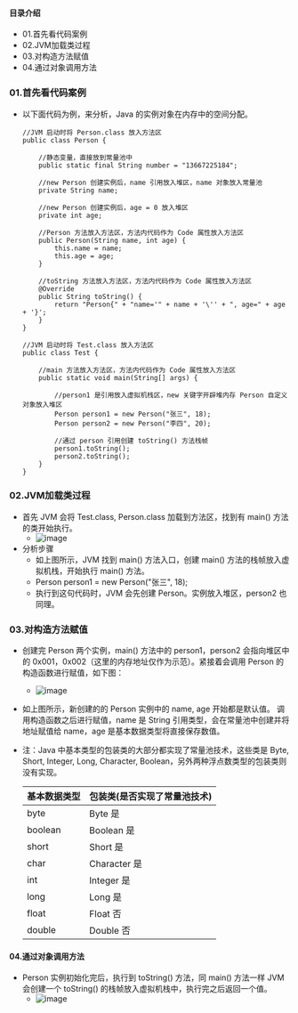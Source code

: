 #### 目录介绍
- 01.首先看代码案例
- 02.JVM加载类过程
- 03.对构造方法赋值
- 04.通过对象调用方法




### 01.首先看代码案例
- 以下面代码为例，来分析，Java 的实例对象在内存中的空间分配。
    ```
    //JVM 启动时将 Person.class 放入方法区
    public class Person {
    
        //静态变量，直接放到常量池中
        public static final String number = "13667225184";
        
    	//new Person 创建实例后，name 引用放入堆区，name 对象放入常量池
        private String name;
    
    	//new Person 创建实例后，age = 0 放入堆区
        private int age;
    
    	//Person 方法放入方法区，方法内代码作为 Code 属性放入方法区
        public Person(String name, int age) {
            this.name = name;
            this.age = age;
        }
    
    	//toString 方法放入方法区，方法内代码作为 Code 属性放入方法区
        @Override
        public String toString() {
            return "Person{" + "name='" + name + '\'' + ", age=" + age + '}';
        }
    }
    
    //JVM 启动时将 Test.class 放入方法区
    public class Test {
    
    	//main 方法放入方法区，方法内代码作为 Code 属性放入方法区
        public static void main(String[] args) {
    
            //person1 是引用放入虚拟机栈区，new 关键字开辟堆内存 Person 自定义对象放入堆区
            Person person1 = new Person("张三", 18);
            Person person2 = new Person("李四", 20);
    
            //通过 person 引用创建 toString() 方法栈帧
            person1.toString();
            person2.toString();
        }
    }
    ```



### 02.JVM加载类过程
- 首先 JVM 会将 Test.class, Person.class 加载到方法区，找到有 main() 方法的类开始执行。
    - ![image](https://upload-images.jianshu.io/upload_images/4432347-c0c8abfdd8a82469.png?imageMogr2/auto-orient/strip%7CimageView2/2/w/1240)
- 分析步骤
    - 如上图所示，JVM 找到 main() 方法入口，创建 main() 方法的栈帧放入虚拟机栈，开始执行 main() 方法。
    - Person person1 = new Person("张三", 18);
    - 执行到这句代码时，JVM 会先创建 Person。实例放入堆区，person2 也同理。



### 03.对构造方法赋值
- 创建完 Person 两个实例，main() 方法中的 person1，person2 会指向堆区中的 0x001，0x002（这里的内存地址仅作为示范）。紧接着会调用 Person 的构造函数进行赋值，如下图：
    - ![image](https://upload-images.jianshu.io/upload_images/4432347-ac835ce74a470330.png?imageMogr2/auto-orient/strip%7CimageView2/2/w/1240)
- 如上图所示，新创建的的 Person 实例中的 name, age 开始都是默认值。 调用构造函数之后进行赋值，name 是 String 引用类型，会在常量池中创建并将地址赋值给 name，age 是基本数据类型将直接保存数值。
- 注：Java 中基本类型的包装类的大部分都实现了常量池技术，这些类是 Byte, Short, Integer, Long, Character, Boolean，另外两种浮点数类型的包装类则没有实现。


    | 基本数据类型	| 包装类(是否实现了常量池技术)  |
    | :---------	| :-----------------------		|
    | byte			| Byte	是						|
    | boolean		| Boolean	是					|
    | short			| Short	是						|
    | char			| Character	是					|
    | int			| Integer	是					|
    | long			| Long	是						|
    | float			| Float	否						|
    | double		| Double	否					|




#### 04.通过对象调用方法
- Person 实例初始化完后，执行到 toString() 方法，同 main() 方法一样 JVM 会创建一个 toString() 的栈帧放入虚拟机栈中，执行完之后返回一个值。
    - ![image](https://upload-images.jianshu.io/upload_images/4432347-c1ba92593ba35d8a.png?imageMogr2/auto-orient/strip%7CimageView2/2/w/1240)






